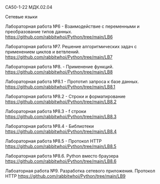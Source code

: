 СА50-1-22 МДК.02.04

Сетевые языки 


Лабораторная работа №6 - Взаимодействие с переменными и преобразование типов данных.
https://github.com/rabbitwhoi/Python/tree/main/LB6

Лабораторная работа №7. Решение алгоритмических задач с применением циклов и ветвлений.
https://github.com/rabbitwhoi/Python/tree/main/LB7

Лабораторная работа №8. - Применение функций.  
https://github.com/rabbitwhoi/Python/tree/main/LB8

Лабораторная работа №8.1 - Прототип запроса к базе данных.  
https://github.com/rabbitwhoi/Python/tree/main/LB8.1

Лабораторная работа №8.2 - Строки и форматирование  
https://github.com/rabbitwhoi/Python/tree/main/LB8.2

Лабораторная работа №8.3 - f строки  
https://github.com/rabbitwhoi/Python/tree/main/LB8.3

Лабораторная работа №8.4 - Библиотеки  
https://github.com/rabbitwhoi/Python/tree/main/LB8.4

Лабораторная работа №8.5 - Протокол HTTP  
https://github.com/rabbitwhoi/Python/tree/main/LB8.5

Лабораторная работа №8.6. Python вместо браузера  
https://github.com/rabbitwhoi/Python/tree/main/LB8.6

Лабоаторная работа №9. Разработка сетевого приложения. Протокол HTTP
https://github.com/rabbitwhoi/Python/tree/main/LB9
